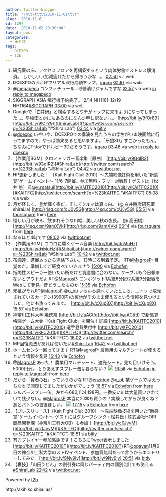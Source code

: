 ```yaml
---
author: twitter-blogger
title: "\n\t\t\t\t2010-11-01\t\t"
slug: '2010-11-01'
id: 1297
date: '2010-11-02 20:30:00'
layout: post
categories:
  - 未分類
tags:
  - DCEXPO
  - t2b
---
```


<div xmlns:georss="http://www.georss.org/georss">

1.  <span><span>研究室の床、アクセスフロアを再構築するという肉体労働でストレス解消済。 しかしいい加減疲れたから帰ろうかな…。</span> <span>[<span>02:50</span>](http://twitter.com/o_ob/status/29373652350) <span>via web</span></span></span>
2.  <span><span>DCEXPOのおかげでリアル興行成績アップ。[#garo](http://twitter.com/search?q=%23garo "#garo")</span> <span>[<span>02:55</span>](http://twitter.com/o_ob/status/29374102854) <span>via web</span></span></span>
3.  <span><span>@[megapeco](http://twitter.com/megapeco "megapeco") コンフィチュール…砂糖漬けジャムですな</span> <span>[<span>02:57</span>](http://twitter.com/o_ob/status/29374225592) <span>via web</span> [in reply to megapeco](http://twitter.com/megapeco/status/29374148636)</span></span>
4.  <span><span>SIGGRAPH ASIA 飛行機予約完了。12/14 NH1161-12/19 NH1164[#SIGGRAPH](http://twitter.com/search?q=%23SIGGRAPH "#SIGGRAPH")</span> <span>[<span>03:00</span>](http://twitter.com/o_ob/status/29374550160) <span>via web</span></span></span>
5.  <span><span>Googleで「白井研」と検索するとウチがトップに来るようになってしまった…。早稲田とかにもあるのになんか申し訳ない。。。 [http://bit.ly/9fOr89](http://bit.ly/9fOr89)[#ShiraiLab](http://twitter.com/search?q=%23ShiraiLab "#ShiraiLab")</span> <span>[<span>03:44</span>](http://twitter.com/o_ob/status/29378344947) <span>via [bitly](http://bit.ly)</span></span></span>
6.  <span><span>@[dcexpo](http://twitter.com/dcexpo "dcexpo") いやいや、DCEXPOでの講演を見たうちの学生がいま映画館に行ってますので、やっぱ効果あると思いますよ。「牙狼3D」すごかったもん。ちなみにT-Joyでドルビー3Dだそうです。[#garo](http://twitter.com/search?q=%23garo "#garo")</span> <span>[<span>03:46</span>](http://twitter.com/o_ob/status/29378596764) <span>via web</span> [in reply to dcexpo](http://twitter.com/dcexpo/status/29378430682)</span></span>
7.  <span><span>【作業用BGM】クロノトリガー音楽集（原曲） [http://bit.ly/9GqIR2](http://bit.ly/9GqIR2)[#ShiraiLab](http://twitter.com/search?q=%23ShiraiLab "#ShiraiLab")</span> <span>[<span>04:42</span>](http://twitter.com/o_ob/status/29383336653) <span>via [twittbot.net](http://twittbot.net/)</span></span></span>
8.  <span><span>HP更新しました！ 〔Kait Fight Club 2010〕～先端映像技術を用いた“新感覚”ゲームイベント～ 11/6-7開催。参加無料・フリー対戦有！ゲストは〔松井 悠〕氏@[yumatsui](http://twitter.com/yumatsui "yumatsui")[http://bit.ly/KAITFC2010](http://bit.ly/KAITFC2010)[#KAITFC](http://twitter.com/search?q=%23KAITFC "#KAITFC")</span> <span>[<span>05:08</span>](http://twitter.com/o_ob/status/29385397737) <span>via web</span></span></span>
9.  <span><span>月が怪しく、星が輝く夜だ。そしてクルマは真っ白。 (@ 白井暁彦研究室 shirai.la) [http://4sq.com/cU0y5G](http://4sq.com/cU0y5G)</span> <span>[<span>05:51</span>](http://twitter.com/o_ob/status/29388844786) <span>via [foursquare](http://foursquare.com)</span> from [here<span></span>](http://maps.google.com/maps?q=35.4863235,139.3416822)</span></span>
10.  <span><span>怪しい月が映る、飲まれそうな川幅。美しい秋の夜長。 (@ 高田橋) [http://4sq.com/9amXVk](http://4sq.com/9amXVk)</span> <span>[<span>06:14</span>](http://twitter.com/o_ob/status/29390626164) <span>via [foursquare](http://foursquare.com)</span> from [here<span></span>](http://maps.google.com/maps?q=35.54266111,139.33112972)</span></span>
11.  <span><span>なるほど4時です</span> <span>[<span>08:02</span>](http://twitter.com/o_ob/status/29397793241) <span>via [twittbot.net](http://twittbot.net/)</span></span></span>
12.  <span><span>【作業用BGM】ココロに響くゲーム音楽 [http://bit.ly/dnMuHz](http://bit.ly/dnMuHz)[#ShiraiLab](http://twitter.com/search?q=%23ShiraiLab "#ShiraiLab")</span> <span>[<span>10:42</span>](http://twitter.com/o_ob/status/29408586168) <span>via [twittbot.net](http://twittbot.net/)</span></span></span>
13.  <span><span>布調達、進展あったら連絡下さい。 13時ごろ到着予定。 RT@[MagrosP](http://twitter.com/MagrosP "MagrosP"): 目覚めた。準備してご飯食べていきませう</span> <span>[<span>15:00</span>](http://twitter.com/o_ob/status/29428878172) <span>via [Echofon](http://www.echofon.com/)</span></span></span>
14.  <span><span>指向性スピーカー使いたい所だけど調達間に合わない。ケーブルも今日頼まないとアウトだよ RT@[MagrosP](http://twitter.com/MagrosP "MagrosP"): コンポジット1系統6分配/2系統3分配器をWebにて発見。音どうしたものか</span> <span>[<span>15:35</span>](http://twitter.com/o_ob/status/29431758099) <span>via [Echofon](http://www.echofon.com/)</span></span></span>
15.  <span><span>元祖がそれRT@[MagrosP](http://twitter.com/MagrosP "MagrosP"):@[o_ob](http://twitter.com/o_ob "o_ob") いろいろ調べていたところ、ニトリで販売されているカーテン(3990円)の裏地がそのまま使えるという情報を見つけました。他にも漁ってみます。　[http://bit.ly/cXup8X](http://bit.ly/cXup8X)</span> <span>[<span>15:57</span>](http://twitter.com/o_ob/status/29433537572) <span>via [Echofon](http://www.echofon.com/)</span></span></span>
16.  <span><span>神奈川工科大学 幾徳祭 [http://bit.ly/aACtfd](http://bit.ly/aACtfd) で新感覚格闘ゲーム大会「Kait Fight Club」を開催！詳細 [http://bit.ly/KAITFC2010](http://bit.ly/KAITFC2010) 選手登録受付中 [http://bit.ly/KFC2010](http://bit.ly/KFC2010)[#KAITFC](http://twitter.com/search?q=%23KAITFC "#KAITFC")</span> <span>[<span>16:02</span>](http://twitter.com/o_ob/status/29433915693) <span>via [twittbot.net](http://twittbot.net/)</span></span></span>
17.  <span><span>MP回復魔法があれば使いたい[#ShiraiLab](http://twitter.com/search?q=%23ShiraiLab "#ShiraiLab")</span> <span>[<span>16:42</span>](http://twitter.com/o_ob/status/29436894538) <span>via [twittbot.net](http://twittbot.net/)</span></span></span>
18.  <span><span>ホームセンター回ってきます RT@[MagrosP](http://twitter.com/MagrosP "MagrosP"): 農業用のマルチシートが使えるという情報を発見</span> <span>[<span>16:43</span>](http://twitter.com/o_ob/status/29437001132) <span>via [Echofon](http://www.echofon.com/)</span></span></span>
19.  <span><span>@[MagrosP](http://twitter.com/MagrosP "MagrosP") あった！ 農業用マルチシート、遮光シート。見た目いけそう。5000円弱。 とりあえずスプレー缶は要らない？ [![](http://twitpic.com/show/thumb/334rve)](http://twitpic.com/334rve)</span> <span>[<span>16:56</span>](http://twitter.com/o_ob/status/29437903612) <span>via [Echofon](http://www.echofon.com/)</span> [ in reply to MagrosP](http://twitter.com/MagrosP/status/29434181521) from [ here<span></span>](http://maps.google.com/maps?q=35.533075,139.328954)</span></span>
20.  <span><span>だから「賢者の石」っていうのかな RT@[enzirion](http://twitter.com/enzirion "enzirion"):@[o_ob](http://twitter.com/o_ob "o_ob") 某ゲームではえっちな本で回復してましたがいかがでしょう</span> <span>[<span>16:57</span>](http://twitter.com/o_ob/status/29437993144) <span>via [Echofon](http://www.echofon.com/)</span> from [here<span></span>](http://maps.google.com/maps?q=35.533017,139.328746)</span></span>
21.  <span><span>シルバースプレー缶。左から680,1124,198円。一番安いのは大量買いされていて残少ない。@[MagrosP](http://twitter.com/MagrosP "MagrosP") 本当に20本も買うの？実験してからが良くね？ あとバトンの直径ほしい。 [![](http://twitpic.com/show/thumb/334ws4)](http://twitpic.com/334ws4)</span> <span>[<span>17:15</span>](http://twitter.com/o_ob/status/29439187320) <span>via [Echofon](http://www.echofon.com/)</span> from [ here<span></span>](http://maps.google.com/maps?q=35.532929,139.328963)</span></span>
22.  <span><span>【プレスリリース】〔Kait Fight Club 2010〕 ～先端映像技術を用いた“新感覚”ゲームイベント～ ゲストにはグルーブシンク・松井氏＋株式会社HORI 商品開発課（神奈川工科大OB）も参加！ [http://bit.ly/c0JvvM](http://bit.ly/c0JvvM)[#KAITFC](http://twitter.com/search?q=%23KAITFC "#KAITFC")</span> <span>[<span>18:51</span>](http://twitter.com/o_ob/status/29444566563) <span>via [bitly](http://bit.ly)</span></span></span>
23.  <span><span>有力プレイヤー参加感謝です！こちらにTweet表示しました [http://bit.ly/KAITFC2010T](http://bit.ly/KAITFC2010T) RT@[opayan](http://twitter.com/opayan "opayan")11月6日の神奈川工科大学のストⅣイベント、参加費無料だって言うからエントリーしてみた。[http://bit.ly/9Nv9iy](http://bit.ly/9Nv9iy)</span> <span>[<span>20:51</span>](http://twitter.com/o_ob/status/29449954012) <span>via [bitly](http://bit.ly)</span></span></span>
24.  <span><span>【裏技】「山田うどん」の割引券は同じパーティ内の個別会計でも使える[#ShiraiLab](http://twitter.com/search?q=%23ShiraiLab "#ShiraiLab")</span> <span>[<span>22:42</span>](http://twitter.com/o_ob/status/29455076423) <span>via [twittbot.net](http://twittbot.net/)</span></span></span>

</div>

Powered by [t2b](http://t2b.utilz.jp/)

<div>http://akihiko.shirai.as/</div>